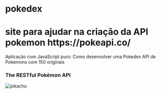 # pokedex
<h1>site para ajudar na criação da API pokemon https://pokeapi.co/</h1>
<p>Aplicação com JavaScript puro: Como desenvolver uma Pokedex API de Pokemons com 150 originais  </p>
<h3>The RESTful Pokémon API</h3>
<img src="https://pin.it/18UOACe" alt="pikachu"/>
